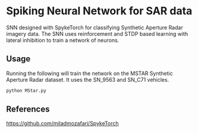 # Spiking Neural Network for SAR data

SNN designed with SpykeTorch for classifying Synthetic Aperture Radar imagery data. The SNN uses reinforcement and STDP based learning with lateral inhibition to train a network of neurons.

## Usage

Running the following will train the network on the MSTAR Synthetic Aperture Radar dataset. It uses the SN_9563 and SN_C71 vehicles.

```bash
python MStar.py
```

## References
https://github.com/miladmozafari/SpykeTorch
